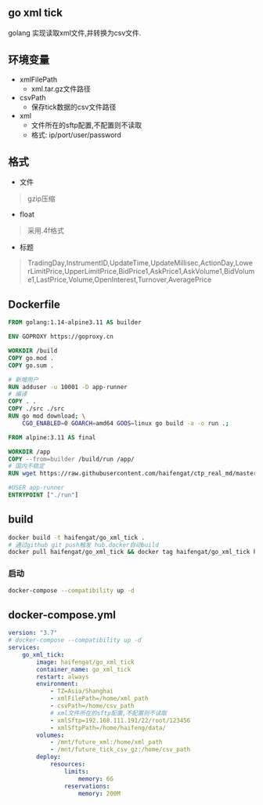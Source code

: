 ## go xml tick
golang 实现读取xml文件,并转换为csv文件.

## 环境变量
* xmlFilePath
    * xml.tar.gz文件路径
* csvPath
    * 保存tick数据的csv文件路径
* xml
    * 文件所在的sftp配置,不配置则不读取
    * 格式: ip/port/user/password

## 格式
* 文件
> gzip压缩
* float
>  采用.4f格式
* 标题
> TradingDay,InstrumentID,UpdateTime,UpdateMillisec,ActionDay,LowerLimitPrice,UpperLimitPrice,BidPrice1,AskPrice1,AskVolume1,BidVolume1,LastPrice,Volume,OpenInterest,Turnover,AveragePrice

## Dockerfile
```dockerfile
FROM golang:1.14-alpine3.11 AS builder

ENV GOPROXY https://goproxy.cn

WORKDIR /build
COPY go.mod .
COPY go.sum .

# 新增用户
RUN adduser -u 10001 -D app-runner
# 编译
COPY . .
COPY ./src ./src
RUN go mod download; \
    CGO_ENABLED=0 GOARCH=amd64 GOOS=linux go build -a -o run .;

FROM alpine:3.11 AS final

WORKDIR /app
COPY --from=builder /build/run /app/
# 国内不稳定
RUN wget https://raw.githubusercontent.com/haifengat/ctp_real_md/master/calendar.csv;

#USER app-runner
ENTRYPOINT ["./run"]
```

## build
```bash
docker build -t haifengat/go_xml_tick .
# 通过github git push触发 hub.docker自动build
docker pull haifengat/go_xml_tick && docker tag haifengat/go_xml_tick haifengat/go_xml_tick:`date +%Y%m%d` && docker push haifengat/go_xml_tick:`date +%Y%m%d`
```

### 启动
```bash
docker-compose --compatibility up -d
```

## docker-compose.yml
```yml
version: "3.7"
# docker-compose --compatibility up -d
services:
    go_xml_tick:
        image: haifengat/go_xml_tick
        container_name: go_xml_tick
        restart: always
        environment:
            - TZ=Asia/Shanghai
            - xmlFilePath=/home/xml_path
            - csvPath=/home/csv_path
            # xml文件所在的sftp配置,不配置则不读取
            - xmlSftp=192.168.111.191/22/root/123456
            - xmlSftpPath=/home/haifeng/data/
        volumes: 
            - /mnt/future_xml:/home/xml_path
            - /mnt/future_tick_csv_gz:/home/csv_path
        deploy:
            resources:
                limits:
                    memory: 6G
                reservations:
                    memory: 200M
```